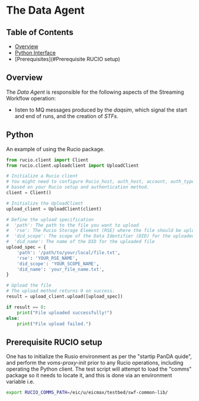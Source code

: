 # The Data Agent


## Table of Contents
- [Overview](#overview)
- [Python Interface](#Python)
- [Prerequisites](#Prerequisite RUCIO setup)

## Overview

The _Data Agent_ is responsible for the following aspects of the Streaming Workflow
operation:

- listen to MQ messages produced by the _daqsim_, which signal the start and end of runs,
and the creation of _STFs_.


## Python

An example of using the Rucio package.

```python
from rucio.client import Client
from rucio.client.uploadclient import UploadClient

# Initialize a Rucio client
# You might need to configure Rucio_host, auth_host, account, auth_type and creds
# based on your Rucio setup and authentication method.
client = Client()

# Initialize the UploadClient
upload_client = UploadClient(client)

# Define the upload specification
#  'path': The path to the file you want to upload
#  'rse': The Rucio Storage Element (RSE) where the file should be uploaded
#  'did_scope': The scope of the Data Identifier (DID) for the uploaded file
#  'did_name': The name of the DID for the uploaded file
upload_spec = {
    'path': '/path/to/your/local/file.txt',
    'rse': 'YOUR_RSE_NAME',
    'did_scope': 'YOUR_SCOPE_NAME',
    'did_name': 'your_file_name.txt',
}

# Upload the file
# The upload method returns 0 on success.
result = upload_client.upload([upload_spec])

if result == 0:
    print("File uploaded successfully!")
else:
    print("File upload failed.")
```

## Prerequisite RUCIO setup

One has to initialize the Rusio environment as per the "startip PanDA quide",
and perform the _voms-proxy-init_ prior to any Rucio operations, including operating
the Python client. The test script will attempt to load the "comms" package
so it needs to locate it, and this is done via an environment variable i.e.

```bash
export RUCIO_COMMS_PATH=/eic/u/eicmax/testbed/swf-common-lib/
```

